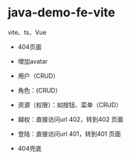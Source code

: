 # java-demo-fe-vite
 vite、ts、Vue

- 404页面
- 增加avatar

- 用户（CRUD）
- 角色：(CRUD）
- 资源（权限）：如按钮、菜单（CRUD）

- 越权：直接访问url 402，转到402 页面
- 登陆：直接访问url 401，转到401 页面
- 404兜底